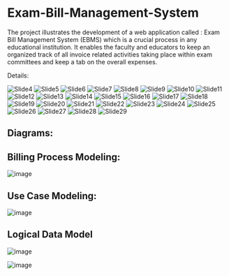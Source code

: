 # Exam-Bill-Management-System
The project illustrates the development of a web application called : Exam Bill Management System (EBMS) which is a crucial process in any educational institution. It enables the  faculty and educators to keep an organized track of all invoice related  activities taking place within exam committees and keep a tab on the overall  expenses.

Details:

![Slide4](https://github.com/SumaitaB/Exam-Bill-Management-System/assets/51522304/187afd0b-5c51-4250-9d19-b39d6df745a8)
![Slide5](https://github.com/SumaitaB/Exam-Bill-Management-System/assets/51522304/413017e9-6a53-4413-a055-929088b0a4d4)
![Slide6](https://github.com/SumaitaB/Exam-Bill-Management-System/assets/51522304/480a0f6f-798d-48fb-b37e-6c4498c3dd4a)
![Slide7](https://github.com/SumaitaB/Exam-Bill-Management-System/assets/51522304/ee08564a-d10a-401a-8220-087bdd838ba8)
![Slide8](https://github.com/SumaitaB/Exam-Bill-Management-System/assets/51522304/da55844a-384d-4a9a-9247-71b36c4a69cc)
![Slide9](https://github.com/SumaitaB/Exam-Bill-Management-System/assets/51522304/cf472745-b54b-443e-b013-3cf7ea15d286)
![Slide10](https://github.com/SumaitaB/Exam-Bill-Management-System/assets/51522304/1852cb48-7bb9-4e1b-8ae3-076fc0037e42)
![Slide11](https://github.com/SumaitaB/Exam-Bill-Management-System/assets/51522304/bb5962fb-1747-418b-b157-130e93ba73ea)
![Slide12](https://github.com/SumaitaB/Exam-Bill-Management-System/assets/51522304/b67e473e-b4d0-450e-b333-0882833240af)
![Slide13](https://github.com/SumaitaB/Exam-Bill-Management-System/assets/51522304/b792aeb7-efba-4372-aae9-f0d63151b813)
![Slide14](https://github.com/SumaitaB/Exam-Bill-Management-System/assets/51522304/6448b9f2-3645-40f0-b76e-9a2ad4da6036)
![Slide15](https://github.com/SumaitaB/Exam-Bill-Management-System/assets/51522304/8e2ae3d8-6a5e-4201-a25a-782f7679a061)
![Slide16](https://github.com/SumaitaB/Exam-Bill-Management-System/assets/51522304/9d830ff1-e610-4634-b70c-836dcd36a6f6)
![Slide17](https://github.com/SumaitaB/Exam-Bill-Management-System/assets/51522304/b337928e-c1d6-48f5-b6dc-6e62b0373a2d)
![Slide18](https://github.com/SumaitaB/Exam-Bill-Management-System/assets/51522304/016d0b81-ff49-41ad-94f8-7ff107691295)
![Slide19](https://github.com/SumaitaB/Exam-Bill-Management-System/assets/51522304/916e7f4f-0db0-4005-b9de-abce4b3e1358)
![Slide20](https://github.com/SumaitaB/Exam-Bill-Management-System/assets/51522304/9ae88dd0-fff7-445f-a791-733431774c84)
![Slide21](https://github.com/SumaitaB/Exam-Bill-Management-System/assets/51522304/2f4c88a0-c8cd-4b25-82b9-f4c1f8cb56b2)
![Slide22](https://github.com/SumaitaB/Exam-Bill-Management-System/assets/51522304/06d90318-c059-45f4-946d-e0f634e1f1c7)
![Slide23](https://github.com/SumaitaB/Exam-Bill-Management-System/assets/51522304/30a5d43e-b444-472e-af5c-075bee3eed7f)
![Slide24](https://github.com/SumaitaB/Exam-Bill-Management-System/assets/51522304/7f6cd139-5299-4c49-a9fb-9b1de9935509)
![Slide25](https://github.com/SumaitaB/Exam-Bill-Management-System/assets/51522304/8edcfc41-b4d3-48b2-adad-d2981b5d1c68)
![Slide26](https://github.com/SumaitaB/Exam-Bill-Management-System/assets/51522304/02e28df9-0c83-4656-b212-28bf843a4311)
![Slide27](https://github.com/SumaitaB/Exam-Bill-Management-System/assets/51522304/42022fa0-2afe-4ebe-978d-fc0f3a225c1d)
![Slide28](https://github.com/SumaitaB/Exam-Bill-Management-System/assets/51522304/d246ba4a-d4dc-47bc-a816-fd43d859f2bf)
![Slide29](https://github.com/SumaitaB/Exam-Bill-Management-System/assets/51522304/cde6fbdc-e783-40f3-94c6-5c306585bf09)

<h2>Diagrams:</h2>
<h2>Billing Process Modeling:</h2>

![image](https://github.com/SumaitaB/Exam-Bill-Management-System/assets/51522304/db61b012-f65a-4b1c-a231-f83fae8cb3c9)

<h2>Use Case Modeling:</h2>

![image](https://github.com/SumaitaB/Exam-Bill-Management-System/assets/51522304/31670289-03d6-4b65-b038-d868162059a5)

<h2>Logical Data Model</h2>

![image](https://github.com/SumaitaB/Exam-Bill-Management-System/assets/51522304/f41c4126-7ca5-4af8-b490-bc7208a46841)

![image](https://github.com/SumaitaB/Exam-Bill-Management-System/assets/51522304/9a4714aa-a541-4d46-be3f-9d8f538ce56e)







